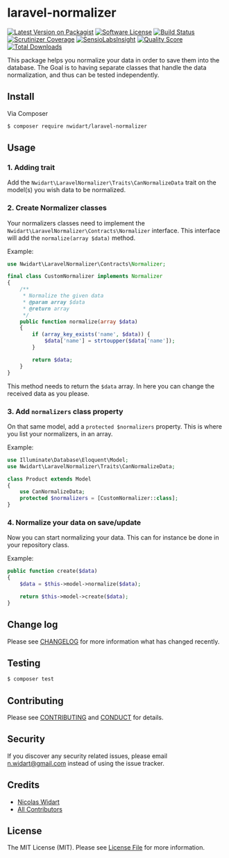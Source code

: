 # laravel-normalizer

[![Latest Version on Packagist](https://img.shields.io/packagist/v/nwidart/laravel-normalizer.svg?style=flat-square)](https://packagist.org/packages/nwidart/laravel-normalizer)
[![Software License](https://img.shields.io/badge/license-MIT-brightgreen.svg?style=flat-square)](LICENSE.md)
[![Build Status](https://img.shields.io/travis/nWidart/laravel-normalizer/master.svg?style=flat-square)](https://travis-ci.org/nWidart/laravel-normalizer)
[![Scrutinizer Coverage](https://img.shields.io/scrutinizer/coverage/g/nWidart/laravel-normalizer.svg?maxAge=86400&style=flat-square)](https://scrutinizer-ci.com/g/nWidart/laravel-normalizer/?branch=master)
[![SensioLabsInsight](https://img.shields.io/sensiolabs/i/0de1cad9-eca9-4907-9466-d4b943ab5183.svg?style=flat-square)](https://insight.sensiolabs.com/projects/0de1cad9-eca9-4907-9466-d4b943ab5183)
[![Quality Score](https://img.shields.io/scrutinizer/g/nWidart/laravel-normalizer.svg?style=flat-square)](https://scrutinizer-ci.com/g/nWidart/laravel-normalizer)
[![Total Downloads](https://img.shields.io/packagist/dt/nwidart/laravel-normalizer.svg?style=flat-square)](https://packagist.org/packages/nwidart/laravel-normalizer)

This package helps you normalize your data in order to save them into the database. The Goal is to having separate classes that handle the data normalization, and thus can be tested independently.

## Install

Via Composer

``` bash
$ composer require nwidart/laravel-normalizer
```

## Usage

### 1. Adding trait

Add the `Nwidart\LaravelNormalizer\Traits\CanNormalizeData` trait on the model(s) you wish data to be normalized.

### 2. Create Normalizer classes

Your normalizers classes need to implement the `Nwidart\LaravelNormalizer\Contracts\Normalizer` interface. This interface will add the `normalize(array $data)` method.

Example:

``` php
use Nwidart\LaravelNormalizer\Contracts\Normalizer;

final class CustomNormalizer implements Normalizer
{
    /**
     * Normalize the given data
     * @param array $data
     * @return array
     */
    public function normalize(array $data)
    {
        if (array_key_exists('name', $data)) {
            $data['name'] = strtoupper($data['name']);
        }

        return $data;
    }
}
```

This method needs to return the `$data` array. In here you can change the received data as you please.

### 3. Add `normalizers` class property

On that same model, add a `protected $normalizers` property. This is where you list your normalizers, in an array.

Example:

``` php
use Illuminate\Database\Eloquent\Model;
use Nwidart\LaravelNormalizer\Traits\CanNormalizeData;

class Product extends Model
{
    use CanNormalizeData;
    protected $normalizers = [CustomNormalizer::class];
}
```

### 4. Normalize your data on save/update

Now you can start normalizing your data. This can for instance be done in your repository class.

Example:

``` php
public function create($data)
{
    $data = $this->model->normalize($data);

    return $this->model->create($data);
}
```

## Change log

Please see [CHANGELOG](CHANGELOG.md) for more information what has changed recently.

## Testing

``` bash
$ composer test
```

## Contributing

Please see [CONTRIBUTING](CONTRIBUTING.md) and [CONDUCT](CONDUCT.md) for details.

## Security

If you discover any security related issues, please email n.widart@gmail.com instead of using the issue tracker.

## Credits

- [Nicolas Widart][link-author]
- [All Contributors][link-contributors]

## License

The MIT License (MIT). Please see [License File](LICENSE.md) for more information.

[ico-version]: https://img.shields.io/packagist/v/nwidart/laravel-normalizer.svg?style=flat-square
[ico-license]: https://img.shields.io/badge/license-MIT-brightgreen.svg?style=flat-square
[ico-travis]: https://img.shields.io/travis/nwidart/laravel-normalizer/master.svg?style=flat-square
[ico-scrutinizer]: https://img.shields.io/scrutinizer/coverage/g/nwidart/laravel-normalizer.svg?style=flat-square
[ico-code-quality]: https://img.shields.io/scrutinizer/g/nwidart/laravel-normalizer.svg?style=flat-square
[ico-downloads]: https://img.shields.io/packagist/dt/nwidart/laravel-normalizer.svg?style=flat-square

[link-packagist]: https://packagist.org/packages/nwidart/laravel-normalizer
[link-travis]: https://travis-ci.org/nwidart/laravel-normalizer
[link-scrutinizer]: https://scrutinizer-ci.com/g/nwidart/laravel-normalizer/code-structure
[link-code-quality]: https://scrutinizer-ci.com/g/nwidart/laravel-normalizer
[link-downloads]: https://packagist.org/packages/nwidart/laravel-normalizer
[link-author]: https://github.com/nwidart
[link-contributors]: ../../contributors
